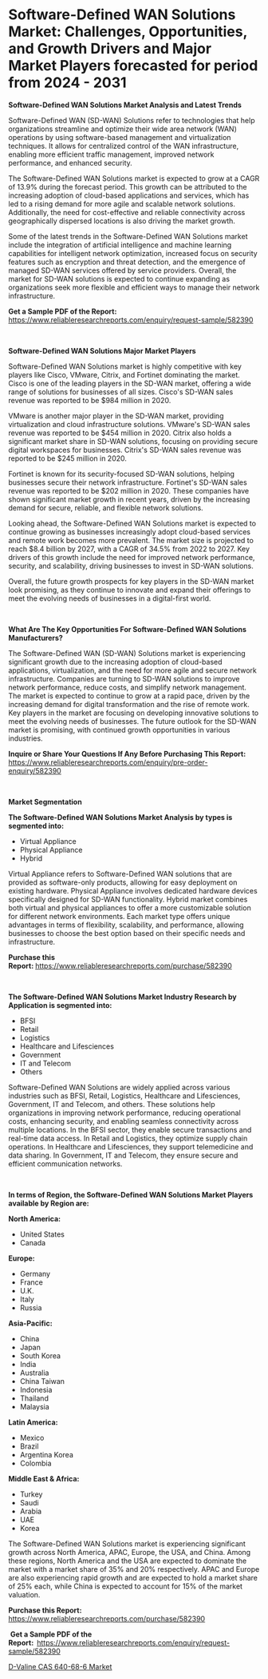 <p><h1>Software-Defined WAN Solutions Market: Challenges, Opportunities, and Growth Drivers and Major Market Players forecasted for period from 2024 - 2031</h1></p><p><strong>Software-Defined WAN Solutions Market Analysis and Latest Trends</strong></p>
<p><p>Software-Defined WAN (SD-WAN) Solutions refer to technologies that help organizations streamline and optimize their wide area network (WAN) operations by using software-based management and virtualization techniques. It allows for centralized control of the WAN infrastructure, enabling more efficient traffic management, improved network performance, and enhanced security.</p><p>The Software-Defined WAN Solutions market is expected to grow at a CAGR of 13.9% during the forecast period. This growth can be attributed to the increasing adoption of cloud-based applications and services, which has led to a rising demand for more agile and scalable network solutions. Additionally, the need for cost-effective and reliable connectivity across geographically dispersed locations is also driving the market growth.</p><p>Some of the latest trends in the Software-Defined WAN Solutions market include the integration of artificial intelligence and machine learning capabilities for intelligent network optimization, increased focus on security features such as encryption and threat detection, and the emergence of managed SD-WAN services offered by service providers. Overall, the market for SD-WAN solutions is expected to continue expanding as organizations seek more flexible and efficient ways to manage their network infrastructure.</p></p>
<p><strong>Get a Sample PDF of the Report:&nbsp;</strong> <a href="https://www.reliableresearchreports.com/enquiry/request-sample/582390">https://www.reliableresearchreports.com/enquiry/request-sample/582390</a></p>
<p>&nbsp;</p>
<p><strong>Software-Defined WAN Solutions Major Market Players</strong></p>
<p><p>Software-Defined WAN Solutions market is highly competitive with key players like Cisco, VMware, Citrix, and Fortinet dominating the market. Cisco is one of the leading players in the SD-WAN market, offering a wide range of solutions for businesses of all sizes. Cisco's SD-WAN sales revenue was reported to be $984 million in 2020.</p><p>VMware is another major player in the SD-WAN market, providing virtualization and cloud infrastructure solutions. VMware's SD-WAN sales revenue was reported to be $454 million in 2020. Citrix also holds a significant market share in SD-WAN solutions, focusing on providing secure digital workspaces for businesses. Citrix's SD-WAN sales revenue was reported to be $245 million in 2020.</p><p>Fortinet is known for its security-focused SD-WAN solutions, helping businesses secure their network infrastructure. Fortinet's SD-WAN sales revenue was reported to be $202 million in 2020. These companies have shown significant market growth in recent years, driven by the increasing demand for secure, reliable, and flexible network solutions.</p><p>Looking ahead, the Software-Defined WAN Solutions market is expected to continue growing as businesses increasingly adopt cloud-based services and remote work becomes more prevalent. The market size is projected to reach $8.4 billion by 2027, with a CAGR of 34.5% from 2022 to 2027. Key drivers of this growth include the need for improved network performance, security, and scalability, driving businesses to invest in SD-WAN solutions.</p><p>Overall, the future growth prospects for key players in the SD-WAN market look promising, as they continue to innovate and expand their offerings to meet the evolving needs of businesses in a digital-first world.</p></p>
<p>&nbsp;</p>
<p><strong>What Are The Key Opportunities For Software-Defined WAN Solutions Manufacturers?</strong></p>
<p><p>The Software-Defined WAN (SD-WAN) Solutions market is experiencing significant growth due to the increasing adoption of cloud-based applications, virtualization, and the need for more agile and secure network infrastructure. Companies are turning to SD-WAN solutions to improve network performance, reduce costs, and simplify network management. The market is expected to continue to grow at a rapid pace, driven by the increasing demand for digital transformation and the rise of remote work. Key players in the market are focusing on developing innovative solutions to meet the evolving needs of businesses. The future outlook for the SD-WAN market is promising, with continued growth opportunities in various industries.</p></p>
<p><strong>Inquire or Share Your Questions If Any Before Purchasing This Report:</strong> <a href="https://www.reliableresearchreports.com/enquiry/pre-order-enquiry/582390">https://www.reliableresearchreports.com/enquiry/pre-order-enquiry/582390</a></p>
<p>&nbsp;</p>
<p><strong>Market Segmentation</strong></p>
<p><strong>The Software-Defined WAN Solutions Market Analysis by types is segmented into:</strong></p>
<p><ul><li>Virtual Appliance</li><li>Physical Appliance</li><li>Hybrid</li></ul></p>
<p><p>Virtual Appliance refers to Software-Defined WAN solutions that are provided as software-only products, allowing for easy deployment on existing hardware. Physical Appliance involves dedicated hardware devices specifically designed for SD-WAN functionality. Hybrid market combines both virtual and physical appliances to offer a more customizable solution for different network environments. Each market type offers unique advantages in terms of flexibility, scalability, and performance, allowing businesses to choose the best option based on their specific needs and infrastructure.</p></p>
<p><strong>Purchase this Report:&nbsp;</strong><a href="https://www.reliableresearchreports.com/purchase/582390">https://www.reliableresearchreports.com/purchase/582390</a></p>
<p>&nbsp;</p>
<p><strong>The Software-Defined WAN Solutions Market Industry Research by Application is segmented into:</strong></p>
<p><ul><li>BFSI</li><li>Retail</li><li>Logistics</li><li>Healthcare and Lifesciences</li><li>Government</li><li>IT and Telecom</li><li>Others</li></ul></p>
<p><p>Software-Defined WAN Solutions are widely applied across various industries such as BFSI, Retail, Logistics, Healthcare and Lifesciences, Government, IT and Telecom, and others. These solutions help organizations in improving network performance, reducing operational costs, enhancing security, and enabling seamless connectivity across multiple locations. In the BFSI sector, they enable secure transactions and real-time data access. In Retail and Logistics, they optimize supply chain operations. In Healthcare and Lifesciences, they support telemedicine and data sharing. In Government, IT and Telecom, they ensure secure and efficient communication networks.</p></p>
<p>&nbsp;</p>
<p><strong>In terms of Region, the Software-Defined WAN Solutions Market Players available by Region are:</strong></p>
<p>
    <p> <strong> North America: </strong>
        <ul>
            <li>United States</li>
            <li>Canada</li>
        </ul>
        </p> 
    <p> <strong> Europe: </strong>
        <ul>
            <li>Germany</li>
            <li>France</li>
            <li>U.K.</li>
            <li>Italy</li>
            <li>Russia</li>
        </ul>
        </p> 
    <p> <strong> Asia-Pacific: </strong>
        <ul>
            <li>China</li>
            <li>Japan</li>
            <li>South Korea</li>
            <li>India</li>
            <li>Australia</li>
            <li>China Taiwan</li>
            <li>Indonesia</li>
            <li>Thailand</li>
            <li>Malaysia</li>
        </ul>
        </p> 
    <p> <strong> Latin America: </strong>
        <ul>
            <li>Mexico</li>
            <li>Brazil</li>
            <li>Argentina Korea</li>
            <li>Colombia</li>
        </ul>
        </p> 
    <p> <strong> Middle East & Africa: </strong>
        <ul>
            <li>Turkey</li>
            <li>Saudi</li>
            <li>Arabia</li>
            <li>UAE</li>
            <li>Korea</li>
        </ul>
    </p>
    </p>
<p><p>The Software-Defined WAN Solutions market is experiencing significant growth across North America, APAC, Europe, the USA, and China. Among these regions, North America and the USA are expected to dominate the market with a market share of 35% and 20% respectively. APAC and Europe are also experiencing rapid growth and are expected to hold a market share of 25% each, while China is expected to account for 15% of the market valuation.</p></p>
<p><strong>Purchase this Report: </strong><a href="https://www.reliableresearchreports.com/purchase/582390">https://www.reliableresearchreports.com/purchase/582390</a></p>
<p>&nbsp;<strong>Get a Sample PDF of the Report:&nbsp;&nbsp;</strong><a href="https://www.reliableresearchreports.com/enquiry/request-sample/582390">https://www.reliableresearchreports.com/enquiry/request-sample/582390</a></p>
<p><strong></strong></p>
<p><p><a href="https://github.com/gdfhhhj/Market-Research-Report-List-3/blob/main/d-valine-cas-640-68-6-market.md">D-Valine CAS 640-68-6 Market</a></p></p>